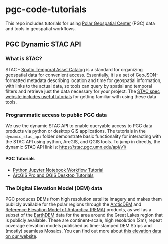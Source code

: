 # pgc-code-tutorials

This repo includes tutorials for using [Polar Geospatial Center](https://www.pgc.umn.edu) (PGC) data and tools in geospatial workflows.

## PGC Dynamic STAC API
### What is STAC?
STAC - [Spatio Temporal Asset Catalog](https://stacspec.org/en) is a standard for organizing geospatial data for convenient access. Essentially, it is a set of GeoJSON-formatted metadata describing location and time for geospatial information, with links to the actual data, so tools can query by spatial and temporal filters and retrieve just the data necessary for your project. The [STAC spec website includes useful tutorials](https://stacspec.org/en/tutorials/) for getting familiar with using these data tools.

### Programmatic access to public PGC data
We use the dynamic STAC API to enable queryable access to PGC data products via python or desktop GIS applications. The tutorials in the `dynamic_stac_api` folder demonstrate basic functionality for interacting with the STAC API using python, ArcGIS, and QGIS tools. To jump in directly, the dynamic STAC API link is: https://stac.pgc.umn.edu/api/v1/

#### PGC Tutorials
- [Python Jupyter Notebook Workflow Tutorial](./dynamic_stac_api/web_files/stac_api_demo_workflow.html)
- [ArcGIS Pro and QGIS Desktop Tutorials](./dynamic_stac_api/web_files/desktop_gis_stac_access.html.html)

### The Digital Elevation Model (DEM) data
PGC produces DEMs from high resolution satellite imagery and makes them publicly available for the polar regions through the [ArcticDEM](https://www.pgc.umn.edu/data/arcticdem/) and [Reference Elevation Model of Antarctica (REMA)](https://www.pgc.umn.edu/data/rema/) products, as well as a subset of the [EarthDEM](https://www.pgc.umn.edu/data/earthdem/) data for the area around the Great Lakes region that is publicly available. These are continent-scale, high resolution (2m), repeat coverage elevation models published as time-stamped DEM Strips and (mostly) seamless Mosaics. You can find out more about [this elevation data on our website](https://www.pgc.umn.edu/data/elevation/).



